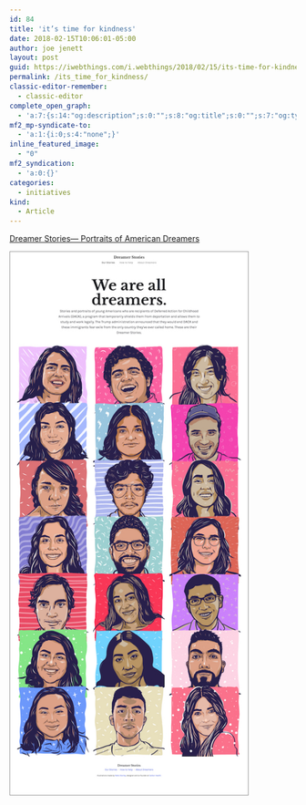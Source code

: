 ```yaml
---
id: 84
title: 'it’s time for kindness'
date: 2018-02-15T10:06:01-05:00
author: joe jenett
layout: post
guid: https://iwebthings.com/i.webthings/2018/02/15/its-time-for-kindness/
permalink: /its_time_for_kindness/
classic-editor-remember:
  - classic-editor
complete_open_graph:
  - 'a:7:{s:14:"og:description";s:0:"";s:8:"og:title";s:0:"";s:7:"og:type";s:0:"";s:12:"twitter:card";s:7:"summary";s:15:"twitter:creator";s:0:"";s:19:"twitter:description";s:0:"";s:8:"og:image";s:0:"";}'
mf2_mp-syndicate-to:
  - 'a:1:{i:0;s:4:"none";}'
inline_featured_image:
  - "0"
mf2_syndication:
  - 'a:0:{}'
categories:
  - initiatives
kind:
  - Article
---
```

[Dreamer Stories— Portraits of American Dreamers](https://www.dreamerstories.com/ "Dreamer Stories— Portraits of American Dreamers") 

[<img src="/images/dreamerstories.jpg" alt="" style="border:1px solid #999999;max-width:418px;" />](https://www.dreamerstories.com/ "Dreamer Stories— Portraits of American Dreamers")